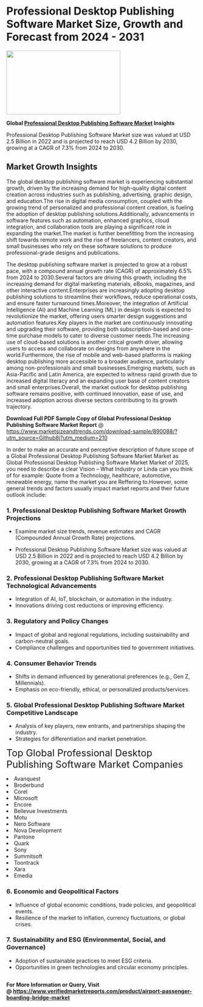 <H1>Professional Desktop Publishing Software Market Size, Growth and Forecast from 2024 - 2031</H1><img class="aligncenter size-medium wp-image-584254" src="https://thirdeyenews.in/wp-content/uploads/2024/09/Global-Market-Research-300x168.jpeg" alt="" width="300" height="168" /><p><strong>Global&nbsp;<a href="https://www.marketsizeandtrends.com/download-sample/890088/?utm_source=Github8j?utm_medium=210">Professional Desktop Publishing Software Market</a> Insights</strong></p><p>Professional Desktop Publishing Software Market size was valued at USD 2.5 Billion in 2022 and is projected to reach USD 4.2 Billion by 2030, growing at a CAGR of 7.3% from 2024 to 2030.</p><p><h2>Market Growth Insights</h2> <p>The global desktop publishing software market is experiencing substantial growth, driven by the increasing demand for high-quality digital content creation across industries such as publishing, advertising, graphic design, and education.The rise in digital media consumption, coupled with the growing trend of personalized and professional content creation, is fueling the adoption of desktop publishing solutions.Additionally, advancements in software features such as automation, enhanced graphics, cloud integration, and collaboration tools are playing a significant role in expanding the market.The market is further benefitting from the increasing shift towards remote work and the rise of freelancers, content creators, and small businesses who rely on these software solutions to produce professional-grade designs and publications. </p> <p>The desktop publishing software market is projected to grow at a robust pace, with a compound annual growth rate (CAGR) of approximately 6.5% from 2024 to 2030.Several factors are driving this growth, including the increasing demand for digital marketing materials, eBooks, magazines, and other interactive content.Enterprises are increasingly adopting desktop publishing solutions to streamline their workflows, reduce operational costs, and ensure faster turnaround times.Moreover, the integration of Artificial Intelligence (AI) and Machine Learning (ML) in design tools is expected to revolutionize the market, offering users smarter design suggestions and automation features.Key players in the market are continuously innovating and upgrading their software, providing both subscription-based and one-time purchase models to cater to diverse customer needs.The increasing use of cloud-based solutions is another critical growth driver, allowing users to access and collaborate on designs from anywhere in the world.Furthermore, the rise of mobile and web-based platforms is making desktop publishing more accessible to a broader audience, particularly among non-professionals and small businesses.Emerging markets, such as Asia-Pacific and Latin America, are expected to witness rapid growth due to increased digital literacy and an expanding user base of content creators and small enterprises.Overall, the market outlook for desktop publishing software remains positive, with continued innovation, ease of use, and increased adoption across diverse sectors contributing to its growth trajectory.</p><p><span class=""><strong>Download Full PDF Sample Copy of Global Professional Desktop Publishing Software Market Report</strong> @ <a href="https://www.marketsizeandtrends.com/download-sample/890088/?utm_source=Github8j?utm_medium=210" target="_blank">https://www.marketsizeandtrends.com/download-sample/890088/?utm_source=Github8j?utm_medium=210</a></span></p><p>In order to make an accurate and perceptive description of future scope of a Global&nbsp;Professional Desktop Publishing Software Market Market as Global&nbsp;Professional Desktop Publishing Software Market Market of 2025, you need to describe a clear Vision &ndash; What Industry or Linda can you think of for example: Quote from a Technology, healthcare, automotive, renewable energy, name the market you are Reffering to.However, some general trends and factors usually impact market reports and their future outlook include:</p><h3>1.&nbsp;<strong>Professional Desktop Publishing Software Market Growth Projections</strong></h3><ul><li>Examine market size trends, revenue estimates and CAGR (Compounded Annual Growth Rate) projections.</li><li><p>Professional Desktop Publishing Software Market size was valued at USD 2.5 Billion in 2022 and is projected to reach USD 4.2 Billion by 2030, growing at a CAGR of 7.3% from 2024 to 2030.</p></li></ul><h3>2.&nbsp;<strong>Professional Desktop Publishing Software Market Technological Advancements</strong></h3><ul><li>Integration of AI, IoT, blockchain, or automation in the industry.</li><li>Innovations driving cost reductions or improving efficiency.</li></ul><h3>3.&nbsp;<strong>Regulatory and Policy Changes</strong></h3><ul><li>Impact of global and regional regulations, including sustainability and carbon-neutral goals.</li><li>Compliance challenges and opportunities tied to government initiatives.</li></ul><h3>4.&nbsp;<strong>Consumer Behavior Trends</strong></h3><ul><li>Shifts in demand influenced by generational preferences (e.g., Gen Z, Millennials).</li><li>Emphasis on eco-friendly, ethical, or personalized products/services.</li></ul><h3>5.&nbsp;<strong>Global Professional Desktop Publishing Software Market Competitive Landscape</strong></h3><ul><li>Analysis of key players, new entrants, and partnerships shaping the industry.</li><li>Strategies for differentiation and market penetration.</li></ul><p data-pm-slice="1 1 []"><span style="color: inherit; font-family: inherit; font-size: 25px;">Top Global Professional Desktop Publishing Software Market Companies</span></p><div class="" data-test-id=""><p><li>Avanquest</li><li> Broderbund</li><li> Corel</li><li> Microsoft</li><li> Encore</li><li> Bellevue Investments</li><li> Motu</li><li> Nero Software</li><li> Nova Development</li><li> Pantone</li><li> Quark</li><li> Sony</li><li> Summitsoft</li><li> Toontrack</li><li> Xara</li><li> Emedia</li></p></div><h3>6.&nbsp;<strong>Economic and Geopolitical Factors</strong></h3><ul><li>Influence of global economic conditions, trade policies, and geopolitical events.</li><li>Resilience of the market to inflation, currency fluctuations, or global crises.</li></ul><h3>7.&nbsp;<strong>Sustainability and ESG (Environmental, Social, and Governance)</strong></h3><ul><li>Adoption of sustainable practices to meet ESG criteria.</li><li>Opportunities in green technologies and circular economy principles.</li></ul><h2><strong style="font-size: 14px;">For More Information or Query, Visit @&nbsp;</strong><a style="background-color: #ffffff; font-size: 14px;" href="https://www.marketsizeandtrends.com/report/professional-desktop-publishing-software-market-/" target="_blank">https://www.verifiedmarketreports.com/product/airport-passenger-boarding-bridge-market</a></h2>